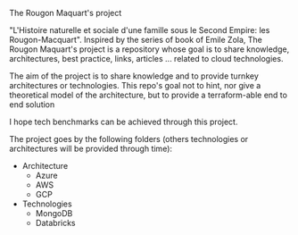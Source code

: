 The Rougon Maquart's project

"L'Histoire naturelle et sociale d'une famille sous le Second Empire: les Rougon-Macquart". Inspired by the series of book of Emile Zola, The Rougon Maquart's project is a repository  whose goal is to share knowledge, architectures, best practice, links, articles ... related to cloud technologies.

The aim of the project is to share knowledge and to provide turnkey architectures or technologies.
This repo's goal not to hint, nor give a theoretical model of the architecture, but to provide a terraform-able end to end solution

I hope tech benchmarks can be achieved through this project.

The project goes by the following folders (others technologies or architectures will be provided through time):

- Architecture
    - Azure
    - AWS
    - GCP
- Technologies
    - MongoDB
    - Databricks
